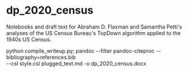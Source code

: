 # dp_2020_census

Notebooks and draft text for Abraham D. Flaxman and Samantha Petti's
analyses of the US Census Bureau's TopDown algorithm applied to the
1940s US Census.

python compile_writeup.py; pandoc --filter pandoc-citeproc --bibliography=references.bib \
 --csl style.csl plugged_text.md -o dp_2020_census.docx